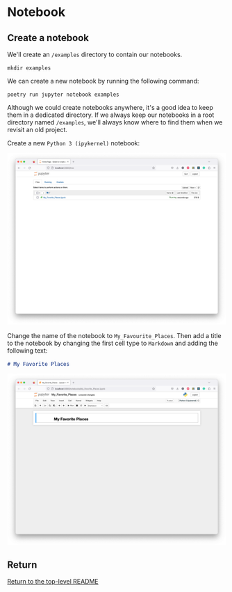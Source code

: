 # Notebook

## Create a notebook

We'll create an `/examples` directory to contain our notebooks.

```shell
mkdir examples
```

We can create a new notebook by running the following command:

```shell
poetry run jupyter notebook examples
```

Although we could create notebooks anywhere, it's a good idea to keep them in a dedicated directory.
If we always keep our notebooks in a root directory named `/examples`, we'll always know where to find them when we revisit an old project.

Create a new `Python 3 (ipykernel)` notebook:

![Examples](./images/examples.png)

Change the name of the notebook to `My_Favourite_Places`.
Then add a title to the notebook by changing the first cell type to `Markdown` and adding the following text:

```markdown
# My Favorite Places
```

![Jupyter notebook](./images/notebook.png)

## Return

[Return to the top-level README](./../../README.md)
